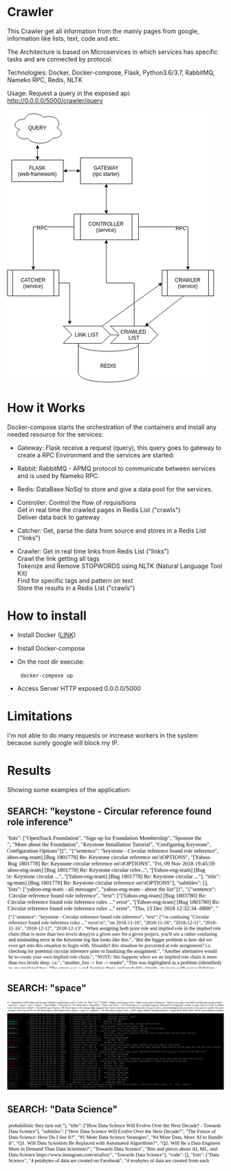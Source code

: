 # Crawler

This Crawler get all information from the mainly pages from google, information like lists, text, code and etc.

The Architecture is based on Microservices in which services has specific tasks and are connected by protocol.

Technologies: Docker, Docker-compose, Flask, Python3.6/3.7, RabbitMQ, Nameko RPC, Redis, NLTK

Usage: Request a query in the exposed api: http://0.0.0.0/5000/crawler/query

![](../images/diagram_crawler.png)


# How it Works

Docker-compose starts the orchestration of the containers and install any needed resource for the services:

 - Gateway:
Flask receive a request (query), this query goes to gateway to create a RPC Environment and the services are started:

- Rabbit:
RabbitMQ - APMQ protocol to communicate between services and is used by Nameko RPC.

- Redis:
DataBase NoSql to store and give a data pool for the services.

- Controller:
Control the flow of requisitions  
Get in real time the crawled pages in Redis List ("crawls")  
Deliver data back to gateway

- Catcher:
Get, parse the data from source and stores in a Redis List ("links")

- Crawler:
Get in real time links from Redis List ("links")  
Crawl the link getting all tags  
Tokenize and Remove STOPWORDS using NLTK (Natural Language Tool Kit)  
Find for specific tags and pattern on text  
Store the results in a Redis List ("crawls")


# How to install

- Install Docker ([LINK](https://docs.docker.com/install/))
- Install Docker-compose
- On the root dir execute:

    <code> docker-compose up </code>

- Access Server HTTP exposed 0.0.0.0/5000


# Limitations

I'm not able to do many requests or increase workers in the system because surely google will block my IP.


# Results

Showing some examples of the application:

## SEARCH: "keystone - Circular reference found role inference"

![](../images/response1.jpg)
![](../images/response2.jpg)


## SEARCH: "space"

![](../images/response4.jpg)
![](../images/response0.png)


## SEARCH: "Data Science"

![](../images/response3.jpg)




